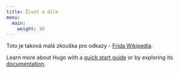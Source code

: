 ```yaml
---
title: Život a dílo 
menu:
  main:
    weight: 30 
---
```


Toto je taková  malá zkouška pro odkazy - [Frida Wikipedia][].

Learn more about Hugo with a [quick start guide][qs] or by exploring its [documentation][hugoDocs].

[Hugo]: https://gohugo.io
[Frida Wikipedia]: https://cs.wikipedia.org/wiki/Frida_Kahlo
[hugoDocs]: https://gohugo.io/documentation/
[qs]: https://gohugo.io/getting-started/quick-start/
